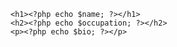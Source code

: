 <!DOCTYPE html>
<html>
<head>
    <title>Моя сайт-визитка</title>
</head>
<body>
    <?php
    $name = "Имя пользователя";
    $occupation = "Должность пользователя";
    $bio = "Небольшая информация о пользователе";
    ?>
    
    <h1><?php echo $name; ?></h1>
    <h2><?php echo $occupation; ?></h2>
    <p><?php echo $bio; ?></p>
</body>
</html>
